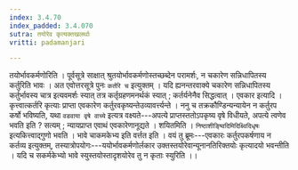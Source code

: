 ```yaml
---
index: 3.4.70
index_padded: 3.4.070
sutra: तयोरेव कृत्यक्तखलर्थाः
vritti: padamanjari

---
```

तयोर्भावकर्मणोरिति । पूर्वसूत्रे साक्षात् श्रुतयोर्भावकर्मणोस्तच्छब्देन परामर्शः, न चकारेण सन्निधापितस्य कर्तुरिति भावः । अत एवोत्तरसूत्रे पुनः `कर्तरि च` इत्युक्तम् । यदि ह्यनन्तरवाक्ये चकारेण सन्निधापितस्य कर्तुर्भावस्य चात्र इत्यवमर्शः स्यात् तत्र कर्तृग्रहणमनर्थकं स्यात् ; कर्तर्यनेनैव सिद्धत्वात् । एवकार इत्यादि । कृत्त्वात्कर्तरि कृत्याः प्राप्ता एवकारेण कर्तुरवकृष्यन्तेउव्यावर्त्त्यन्ते । ननु च तक्रकौण्डिन्यन्यायेन न कर्तुरप कर्षो भविष्यति, यथा `वडवाया वृषे वाच्ये` इत्यत्र वक्ष्यते---अपत्ये प्राप्तस्ततोऽपकृष्य वृषे विधीयते, अपत्ये त्वणेव भवति इति ? सत्यम् ; न्यायप्राप्त एवाथं एवकारेणानूद्यते ।
शयितमिति । `निष्ठाशीङ्ष्विदिमिदिक्ष्विदिधृषः` इत्यकित्त्वाद्गुणो भवति । भावे चाकमकेभ्य इति वर्त्तत इति । वयं तु ब्रूमः---एवकारः कर्तुरपकर्षणाय न कर्तव्य इत्युक्तम्, तस्यात्रोपयोगः---ययोर्भावकर्मणोर्लकार उक्तस्तयोरेवान्यूनानतिरिक्तयोः कृत्यादयो भवन्तीति । यदि च सकर्मकेभ्यो भावे स्युस्तयोस्तादृशयोरेव तु न कृताः स्युरिति ।।